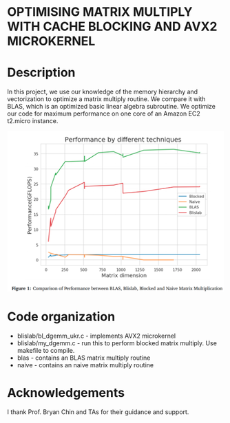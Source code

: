 # OPTIMISING MATRIX MULTIPLY WITH CACHE BLOCKING AND AVX2 MICROKERNEL

Description
===========
In this project, we use our knowledge of the memory hierarchy and vectorization to optimize a matrix multiply routine. We compare it with BLAS, which is an optimized basic linear algebra subroutine. We optimize our code for maximum performance on one core of an Amazon EC2 t2.micro instance.

<img src="performance.png" width="700">

Code organization
=================
* blislab/bl_dgemm_ukr.c - implements AVX2 microkernel
* blislab/my_dgemm.c - run this to perform blocked matrix multiply. Use makefile to compile.
* blas - contains an BLAS matrix multiply routine
* naive - contains an naive matrix multiply routine

Acknowledgements
================
I thank Prof. Bryan Chin and TAs for their guidance and support.

